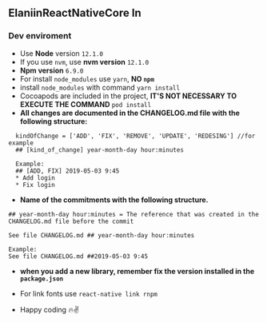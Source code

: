 ## ElaniinReactNativeCore In

### Dev enviroment

* Use **Node** version `12.1.0`
* If you use `nvm`, use **nvm version** `12.1.0`
* **Npm version** `6.9.0`
* For install `node_modules` use `yarn`, **NO `npm`**
* install `node_modules` with command `yarn install`
* Cocoapods are included in the project, **IT'S NOT NECESSARY TO EXECUTE THE COMMAND** `pod install`
* **All changes are documented in the CHANGELOG.md file with the following structure:**
```
  kindOfChange = ['ADD', 'FIX', 'REMOVE', 'UPDATE', 'REDESING'] //for example
  ## [kind_of_change] year-month-day hour:minutes

  Example:
  ## [ADD, FIX] 2019-05-03 9:45
  * Add login
  * Fix login
```
* **Name of the commitments with the following structure.**
```
## year-month-day hour:minutes = The reference that was created in the CHANGELOG.md file before the commit

See file CHANGELOG.md ## year-month-day hour:minutes

Example:
See file CHANGELOG.md ##2019-05-03 9:45
```

* **when you add a new library, remember fix the version installed in the `package.json`**

* For link fonts use `react-native link rnpm`

* Happy coding :fire::v:
